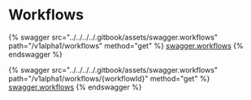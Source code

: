 # Workflows

{% swagger src="../../../../.gitbook/assets/swagger.workflows" path="/v1alpha1/workflows" method="get" %}
[swagger.workflows](../../../../.gitbook/assets/swagger.workflows)
{% endswagger %}

{% swagger src="../../../../.gitbook/assets/swagger.workflows" path="/v1alpha1/workflows/{workflowId}" method="get" %}
[swagger.workflows](../../../../.gitbook/assets/swagger.workflows)
{% endswagger %}
